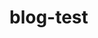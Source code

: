 # blog-test

<!--name Test Website Title -->
<!--tags tag1,tag2 -->
<!--desc hello this is readme. -->
<!--theme _theme/theme1 -->
<!--page_size 10 -->
<!--map key00 value00 -->
<!--map key01 value01 -->
<!--map key10 value10 -->

<!--forward     /files/main                 /?theme=theme2 -->
<!--forward     /file/:post                 /post/:post -->
<!--forward     /files/categories           /posts/folders -->
<!--forward     /files/keywords             /posts/tags -->
<!--forward     /files/search               /posts/keywords -->
<!--forward     /endpoint/files             /api/posts -->
<!--forward     /endpoint/file/:post        /api/post/:post -->
<!--forward     /endpoint/files/categories  /api/posts/folders -->
<!--forward     /endpoint/files/keywords    /api/posts/tags -->
<!--forward     /endpoint/files/search      /api/posts/keywords -->
<!--forward     /endpoint/index             /api/readme -->
<!--forward     /endpoint/keywords          /api/tags -->
<!--forward     /endpoint/categories        /api/folders -->
<!--forward     /file/*param3               /*param3 -->
<!--forward     /file/*param4/:param5       /*param4/:param5 -->
<!--forward     /file/:param6/*param7       /:param6/*param7 -->

<!--redirect /rd/to/:site https://www.:site?q=AI -->

<!--lang zh-CN -->
<!--lang en -->
